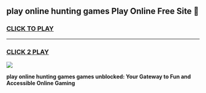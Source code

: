 
## play online hunting games Play Online Free Site 👋
<h3>
<a href="https://download.freeplayer.one?title=play_online_hunting_games&ref=21F">CLICK TO PLAY</a></h3>
<hr>

<h3>
<a href="https://download.freeplayer.one?title=play_online_hunting_games&ref=21F">CLICK 2 PLAY</a>
  
</h3>

<a href="https://download.freeplayer.one?title=play_online_hunting_games&ref=21F"><img src="https://cdnb.artstation.com/p/assets/images/images/032/539/853/original/anto-thomas-button-gif.gif"></a>


**play online hunting games games unblocked: Your Gateway to Fun and Accessible Online Gaming**
